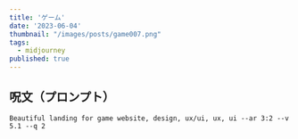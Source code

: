 ```yaml
---
title: 'ゲーム'
date: '2023-06-04'
thumbnail: "/images/posts/game007.png"
tags:
  - midjourney
published: true
---
```


## 呪文（プロンプト）
```
Beautiful landing for game website, design, ux/ui, ux, ui --ar 3:2 --v 5.1 --q 2
```
